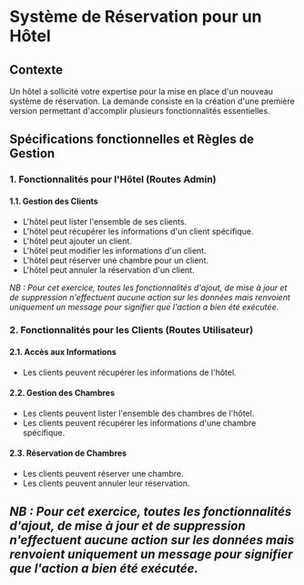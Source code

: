 # Système de Réservation pour un Hôtel

## Contexte

Un hôtel a sollicité votre expertise pour la mise en place d'un nouveau système de réservation. La demande consiste en la création d'une première version permettant d'accomplir plusieurs fonctionnalités essentielles.

## Spécifications fonctionnelles et Règles de Gestion

### 1. Fonctionnalités pour l'Hôtel (Routes Admin)

#### 1.1. Gestion des Clients

- L'hôtel peut lister l'ensemble de ses clients.
- L'hôtel peut récupérer les informations d'un client spécifique.
- L'hôtel peut ajouter un client.
- L'hôtel peut modifier les informations d'un client.
- L'hôtel peut réserver une chambre pour un client.
- L'hôtel peut annuler la réservation d'un client.

*NB : Pour cet exercice, toutes les fonctionnalités d'ajout, de mise à jour et de suppression n'effectuent aucune action sur les données mais renvoient uniquement un message pour signifier que l'action a bien été exécutée.*

### 2. Fonctionnalités pour les Clients (Routes Utilisateur)

#### 2.1. Accès aux Informations

- Les clients peuvent récupérer les informations de l'hôtel.

#### 2.2. Gestion des Chambres

- Les clients peuvent lister l'ensemble des chambres de l'hôtel.
- Les clients peuvent récupérer les informations d'une chambre spécifique.

#### 2.3. Réservation de Chambres

- Les clients peuvent réserver une chambre.
- Les clients peuvent annuler leur réservation.

*NB : Pour cet exercice, toutes les fonctionnalités d'ajout, de mise à jour et de suppression n'effectuent aucune action sur les données mais renvoient uniquement un message pour signifier que l'action a bien été exécutée.*
---
